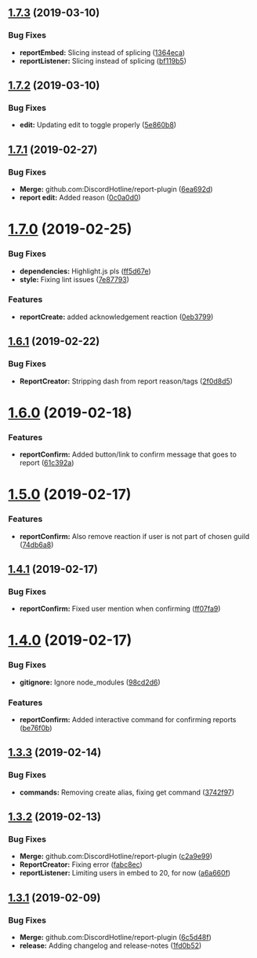## [1.7.3](https://github.com/DiscordHotline/report-plugin/compare/v1.7.2...v1.7.3) (2019-03-10)


### Bug Fixes

* **reportEmbed:** Slicing instead of splicing ([1364eca](https://github.com/DiscordHotline/report-plugin/commit/1364eca))
* **reportListener:** Slicing instead of splicing ([bf119b5](https://github.com/DiscordHotline/report-plugin/commit/bf119b5))

## [1.7.2](https://github.com/DiscordHotline/report-plugin/compare/v1.7.1...v1.7.2) (2019-03-10)


### Bug Fixes

* **edit:** Updating edit to toggle properly ([5e860b8](https://github.com/DiscordHotline/report-plugin/commit/5e860b8))

## [1.7.1](https://github.com/DiscordHotline/report-plugin/compare/v1.7.0...v1.7.1) (2019-02-27)


### Bug Fixes

* **Merge:** github.com:DiscordHotline/report-plugin ([6ea692d](https://github.com/DiscordHotline/report-plugin/commit/6ea692d))
* **report edit:** Added reason ([0c0a0d0](https://github.com/DiscordHotline/report-plugin/commit/0c0a0d0))

# [1.7.0](https://github.com/DiscordHotline/report-plugin/compare/v1.6.1...v1.7.0) (2019-02-25)


### Bug Fixes

* **dependencies:** Highlight.js pls ([ff5d67e](https://github.com/DiscordHotline/report-plugin/commit/ff5d67e))
* **style:** Fixing lint issues ([7e87793](https://github.com/DiscordHotline/report-plugin/commit/7e87793))


### Features

* **reportCreate:** added acknowledgement reaction ([0eb3799](https://github.com/DiscordHotline/report-plugin/commit/0eb3799))

## [1.6.1](https://github.com/DiscordHotline/report-plugin/compare/v1.6.0...v1.6.1) (2019-02-22)


### Bug Fixes

* **ReportCreator:** Stripping dash from report reason/tags ([2f0d8d5](https://github.com/DiscordHotline/report-plugin/commit/2f0d8d5))

# [1.6.0](https://github.com/DiscordHotline/report-plugin/compare/v1.5.0...v1.6.0) (2019-02-18)


### Features

* **reportConfirm:** Added button/link to confirm message that goes to report ([61c392a](https://github.com/DiscordHotline/report-plugin/commit/61c392a))

# [1.5.0](https://github.com/DiscordHotline/report-plugin/compare/v1.4.1...v1.5.0) (2019-02-17)


### Features

* **reportConfirm:** Also remove reaction if user is not part of chosen guild ([74db6a8](https://github.com/DiscordHotline/report-plugin/commit/74db6a8))

## [1.4.1](https://github.com/DiscordHotline/report-plugin/compare/v1.4.0...v1.4.1) (2019-02-17)


### Bug Fixes

* **reportConfirm:** Fixed user mention when confirming ([ff07fa9](https://github.com/DiscordHotline/report-plugin/commit/ff07fa9))

# [1.4.0](https://github.com/DiscordHotline/report-plugin/compare/v1.3.3...v1.4.0) (2019-02-17)


### Bug Fixes

* **gitignore:** Ignore node_modules ([98cd2d6](https://github.com/DiscordHotline/report-plugin/commit/98cd2d6))


### Features

* **reportConfirm:** Added interactive command for confirming reports ([be76f0b](https://github.com/DiscordHotline/report-plugin/commit/be76f0b))

## [1.3.3](https://github.com/DiscordHotline/report-plugin/compare/v1.3.2...v1.3.3) (2019-02-14)


### Bug Fixes

* **commands:** Removing create alias, fixing get command ([3742f97](https://github.com/DiscordHotline/report-plugin/commit/3742f97))

## [1.3.2](https://github.com/DiscordHotline/report-plugin/compare/v1.3.1...v1.3.2) (2019-02-13)


### Bug Fixes

* **Merge:** github.com:DiscordHotline/report-plugin ([c2a9e99](https://github.com/DiscordHotline/report-plugin/commit/c2a9e99))
* **ReportCreator:** Fixing error ([fabc8ec](https://github.com/DiscordHotline/report-plugin/commit/fabc8ec))
* **reportListener:** Limiting users in embed to 20, for now ([a6a660f](https://github.com/DiscordHotline/report-plugin/commit/a6a660f))

## [1.3.1](https://github.com/DiscordHotline/report-plugin/compare/v1.3.0...v1.3.1) (2019-02-09)


### Bug Fixes

* **Merge:** github.com:DiscordHotline/report-plugin ([6c5d48f](https://github.com/DiscordHotline/report-plugin/commit/6c5d48f))
* **release:** Adding changelog and release-notes ([1fd0b52](https://github.com/DiscordHotline/report-plugin/commit/1fd0b52))
